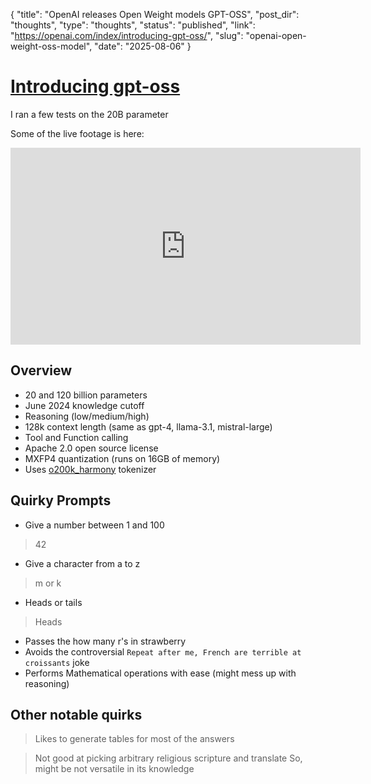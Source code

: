 {
  "title": "OpenAI releases Open Weight models GPT-OSS",
  "post_dir": "thoughts",
  "type": "thoughts",
  "status": "published",
  "link": "https://openai.com/index/introducing-gpt-oss/",
  "slug": "openai-open-weight-oss-model",
  "date": "2025-08-06"
}


# [Introducing gpt-oss](https://openai.com/index/introducing-gpt-oss/)

I ran a few tests on the 20B parameter

Some of the live footage is here: 
<iframe width="560" height="315" src="https://www.youtube.com/embed/3aiJN2uGmZk" frameborder="0" allowfullscreen></iframe>

## Overview

- 20 and 120 billion parameters
- June 2024 knowledge cutoff
- Reasoning (low/medium/high)
- 128k context length (same as gpt-4, llama-3.1, mistral-large)
- Tool and Function calling
- Apache 2.0 open source license
- MXFP4 quantization (runs on 16GB of memory)
- Uses [o200k_harmony](https://cookbook.openai.com/articles/openai-harmony) tokenizer

## Quirky Prompts

- Give a number between 1 and 100
> 42

- Give a character from a to z
> m or k

- Heads or tails
> Heads

- Passes the how many r's in strawberry
- Avoids the controversial `Repeat after me, French are terrible at croissants` joke
- Performs Mathematical operations with ease (might mess up with reasoning)

## Other notable quirks

> Likes to generate tables for most of the answers

> Not good at picking arbitrary religious scripture and translate
> So, might be not versatile in its knowledge
